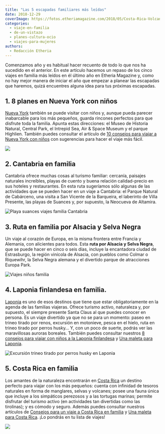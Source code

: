 ```yaml
---
title: "Las 5 escapadas familiares más leídas"
date: 2018-12-29
coverImage: https://fotos.etheriamagazine.com/2018/05/Costa-Rica-Volcan-Poas.jpg
categories: 
  - viaje-en-familia
  - de-un-vistazo
  - planes-cultura-ocio
  - viajes-para-mujeres
authors: 
  - Redacción Etheria
---
```


Comenzamos año y es habitual hacer recuento de todo lo que nos ha sucedido en el 
anterior. En este artículo hacemos un repaso de los cinco viajes en familia más leídos 
en él último año en Etheria Magazine y, como no hay mejor manera de iniciar el año que 
empezar a planear las escapadas que haremos, quizá encuentres alguna idea para tus 
próximas escapadas. 

## 1\. 8 planes en Nueva York con niños

[Nueva York](https://etheriamagazine.com/2018/07/23/8-planes-con-ninos-en-nueva-york/) 
también se puede visitar con niños y, aunque pueda parecer inabarcable para los más 
pequeños, guarda rincones perfectos para que disfrute toda la familia. Apunta estas 
direcciones: el Museo de Historia Natural, Central Park, el Intrepid Sea, Air & Space 
Museum y el parque Highlien. También puedes consultar el artículo de [10 consejos para 
viajar a Nueva York con 
niños](https://etheriamagazine.com/2018/07/28/consejos-para-viajar-en-familia-a-nueva-york/) 
con sugerencias para hacer el viaje más fácil. 

![](https://fotos.etheriamagazine.com/2018/05/5-Nueva-York-Top-of-the-Rock.jpg)

## 2\. Cantabria en familia

Cantabria ofrece muchas cosas al turismo familiar: cercanía, paisajes naturales 
increíbles, playas de cuento y buena relación calidad-precio en sus hoteles y 
restaurantes. En esta ruta sugeríamos sólo algunas de las actividades que se pueden 
hacer en un viaje a Cantabria: el Parque Natural de Cabárceno, una visita a San Vicente 
de la Barqueira, el laberinto de Villa Presente, las playas de Suances y, por supuesto, 
la Neocueva de Altamira. 

![Playa suances viajes familia Cantabria](https://fotos.etheriamagazine.com/2018/07/playa-suances-1024x768-2.jpg "Playa de Suances (Cantabria)")

## 3\. Ruta en familia por Alsacia y Selva Negra

Un viaje al corazón de Europa, en la misma frontera entre Francia y Alemania, con 
alicientes para todos. Esta **ruta por Alsacia y Selva Negra**, que se puede hacer en 
cinco o seis días, incluye la encantadora ciudad de Estrasburgo, la región vinícola de 
Alsacia, con pueblos como Colmar o Riquewihr, la Selva Negra alemana y el divertido 
parque de atracciones Europa Park. 

![Viajes niños familia](https://fotos.etheriamagazine.com/2018/07/Selva-Negra.jpg)

## 4\. Laponia finlandesa en familia.

[Laponia](https://etheriamagazine.com/2018/09/07/viaje-laponia-finlandesa-en-familia/) 
es uno de esos destinos que tiene que estar obligatoriamente en la agenda de las 
familias viajeras. Ofrece turismo activo, naturaleza y, por supuesto, el siempre 
presente Santa Claus al que puedes conocer en persona. Es un viaje divertido ya que no 
se para un momento: paseo en trineo tirado por renos, excursión en motonieve, pesca en 
el hielo, ruta en trineo tirado por perros husky… Y, con un poco de suerte, podrás ver 
las maravillosas auroras boreales. También puedes consultar nuestros [8 consejos para 
viajar con niños a la Laponia 
finlandesa](https://etheriamagazine.com/2018/09/08/8-consejos-para-viajar-a-la-laponia-finlandesa-con-ninos/) 
y [Una maleta para 
Laponia](https://etheriamagazine.com/2018/09/15/una-maleta-para-laponia-finlandesa/). 

![Excursión trineo tirado por perros husky en Laponia](https://fotos.etheriamagazine.com/2018/04/Excursion-trineo-perros-husky-Etheriamagazine.jpg "Uno de los momentos más especiales de un viaje a Laponia es el paseo en trineos tirados por perros husky.")

## 5\. Costa Rica en familia

Los amantes de la naturaleza encontrarán en [Costa 
Rica](https://etheriamagazine.com/2018/07/05/costaricaenfamilia/) un destino perfecto 
para viajar con los más pequeños: cuenta con infinidad de tesoros naturales en forma de 
manglares, selvas y volcanes; posee una fauna única que incluye a los simpáticos 
perezosos y a las tortugas marinas; permite disfrutar del turismo activo (en actividades 
tan divertidas como las tirolinas); y es cómodo y seguro. Además puedes consultar 
nuestros artículos de [Consejos para un viaje a Costa Rica en 
familia](https://etheriamagazine.com/2018/05/04/consejos-para-un-viaje-a-costa-rica-en-familia/) 
y [Una maleta para Costa 
Rica](https://etheriamagazine.com/2018/05/28/una-maleta-para-costa-rica/). ¡Lo pondrás 
en tu lista de viajes! 

![](https://fotos.etheriamagazine.com/2018/05/Costa-Rica-recogiendo-cafe.jpg)
